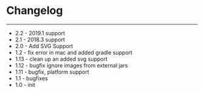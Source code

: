 # Changelog
----

- 2.2 - 2019.1 support
- 2.1 - 2018.3 support
- 2.0 - Add SVG Support
- 1.2 - fix error in mac and added gradle support
- 1.13 - clean up an added svg support
- 1.12 - bugfix ignore images from external jars
- 1.11 - bugfix, platform support
- 1.1  - bugfixes
- 1.0  - init